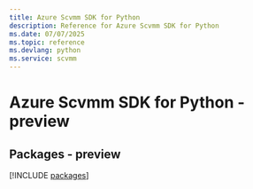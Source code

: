 ```yaml
---
title: Azure Scvmm SDK for Python
description: Reference for Azure Scvmm SDK for Python
ms.date: 07/07/2025
ms.topic: reference
ms.devlang: python
ms.service: scvmm
---
```

# Azure Scvmm SDK for Python - preview
## Packages - preview
[!INCLUDE [packages](scvmm-index.md)]